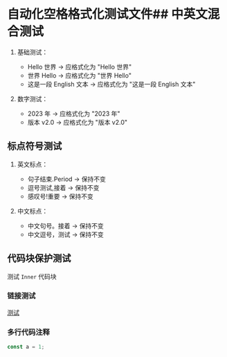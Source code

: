 # 自动化空格格式化测试文件## 中英文混合测试

1. 基础测试：

   - Hello 世界 → 应格式化为 "Hello 世界"
   - 世界 Hello → 应格式化为 "世界 Hello"
   - 这是一段 English 文本 → 应格式化为 "这是一段 English 文本"

2. 数字测试：
   - 2023 年 → 应格式化为 "2023 年"
   - 版本 v2.0 → 应格式化为 "版本 v2.0"

## 标点符号测试

1. 英文标点：

   - 句子结束.Period → 保持不变
   - 逗号测试,接着 → 保持不变
   - 感叹号!重要 → 保持不变

2. 中文标点：
   - 中文句号。接着 → 保持不变
   - 中文逗号，测试 → 保持不变

## 代码块保护测试

测试 `Inner` 代码块

### 链接测试

[测试](./这个是test%20中英文加空格s1联动的文件.md)

### 多行代码注释

```ts
const a = 1;
```
